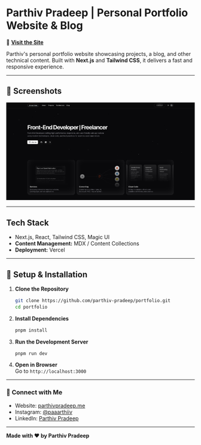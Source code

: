
# Parthiv Pradeep | Personal Portfolio Website & Blog

🚀 **[Visit the Site](https://www.parthivpradeep.me/)**  

Parthiv's personal portfolio website showcasing projects, a blog, and other technical content. Built with **Next.js** and **Tailwind CSS**, it delivers a fast and responsive experience.

---

## 📸 **Screenshots**
![Screenshot](/preview.png)

---

## **Tech Stack**

- Next.js, React, Tailwind CSS, Magic UI
- **Content Management:** MDX / Content Collections
- **Deployment:** Vercel

---

## 🔧 **Setup & Installation**
1. **Clone the Repository**  
   ```sh
   git clone https://github.com/parthiv-pradeep/portfolio.git
   cd portfolio
   ```
2. **Install Dependencies**  
   ```sh
   pnpm install
   ```
3. **Run the Development Server**  
   ```sh
   pnpm run dev
   ```
4. **Open in Browser**  
   Go to `http://localhost:3000`

---

### 🔗 **Connect with Me**
- Website: [parthivpradeep.me](https://www.parthivpradeep.me/)  
- Instagram: [@paaarthiiv](https://www.instagram.com/paaarthiiv)  
- LinkedIn: [Parthiv Pradeep](https://www.linkedin.com/in/parthiv-pradeep)  

---

**Made with ❤️ by Parthiv Pradeep**  

